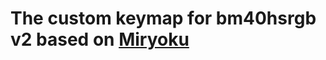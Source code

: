 # The custom keymap for bm40hsrgb v2 based on [Miryoku](https://github.com/manna-harbour/miryoku_qmk/tree/miryoku/users/manna-harbour_miryoku)
